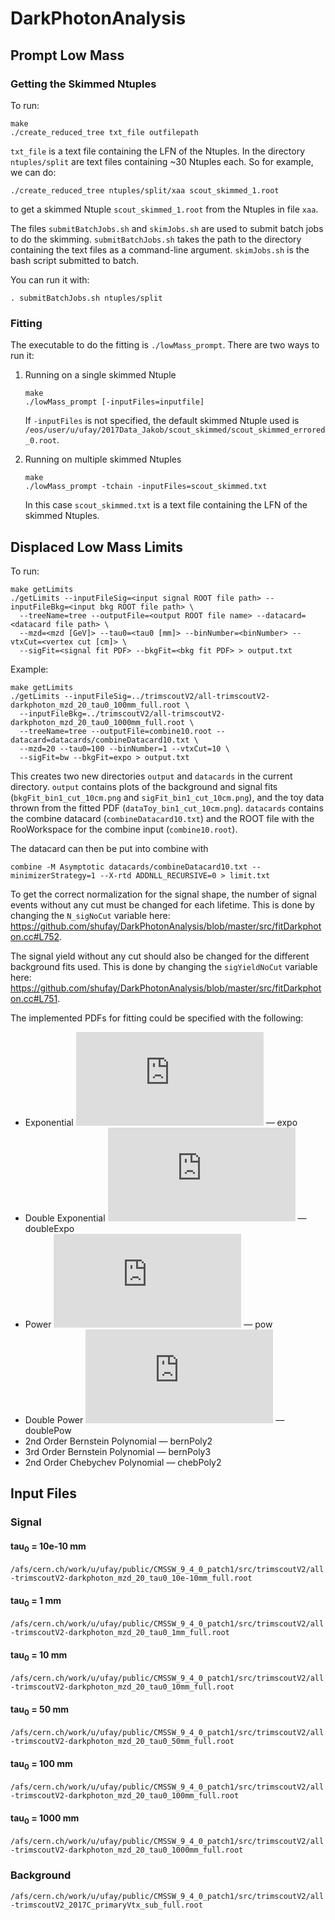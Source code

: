 # DarkPhotonAnalysis

## Prompt Low Mass
### Getting the Skimmed Ntuples
To run:
```
make 
./create_reduced_tree txt_file outfilepath
```

`txt_file` is a text file containing the LFN of the Ntuples. In the directory `ntuples/split` are text files containing ~30 Ntuples each. So for example, we can do:
```
./create_reduced_tree ntuples/split/xaa scout_skimmed_1.root
```
to get a skimmed Ntuple `scout_skimmed_1.root` from the Ntuples in file `xaa`.

The files `submitBatchJobs.sh` and `skimJobs.sh` are used to submit batch jobs to do the skimming. `submitBatchJobs.sh` takes the path to the directory containing the text files as a command-line argument. `skimJobs.sh` is the bash script submitted to batch.

You can run it with:
```
. submitBatchJobs.sh ntuples/split
```

### Fitting
The executable to do the fitting is `./lowMass_prompt`. There are two ways to run it:

1. Running on a single skimmed Ntuple
    ```
    make
    ./lowMass_prompt [-inputFiles=inputfile]
    ```
    If `-inputFiles` is not specified, the default skimmed Ntuple used is `/eos/user/u/ufay/2017Data_Jakob/scout_skimmed/scout_skimmed_errored_0.root`.

2. Running on multiple skimmed Ntuples
    ```
    make
    ./lowMass_prompt -tchain -inputFiles=scout_skimmed.txt
    ```
    In this case `scout_skimmed.txt` is a text file containing the LFN of the skimmed Ntuples. 


## Displaced Low Mass Limits
To run:
```
make getLimits
./getLimits --inputFileSig=<input signal ROOT file path> --inputFileBkg=<input bkg ROOT file path> \
  --treeName=tree --outputFile=<output ROOT file name> --datacard=<datacard file path> \
  --mzd=<mzd [GeV]> --tau0=<tau0 [mm]> --binNumber=<binNumber> --vtxCut=<vertex cut [cm]> \
  --sigFit=<signal fit PDF> --bkgFit=<bkg fit PDF> > output.txt
```

Example:
```
make getLimits
./getLimits --inputFileSig=../trimscoutV2/all-trimscoutV2-darkphoton_mzd_20_tau0_100mm_full.root \
  --inputFileBkg=../trimscoutV2/all-trimscoutV2-darkphoton_mzd_20_tau0_1000mm_full.root \
  --treeName=tree --outputFile=combine10.root --datacard=datacards/combineDatacard10.txt \
  --mzd=20 --tau0=100 --binNumber=1 --vtxCut=10 \
  --sigFit=bw --bkgFit=expo > output.txt
```

This creates two new directories `output` and `datacards` in the current directory. `output` contains plots of the background and signal fits (`bkgFit_bin1_cut_10cm.png` and `sigFit_bin1_cut_10cm.png`), and the toy data thrown from the fitted PDF (`dataToy_bin1_cut_10cm.png`). `datacards` contains the combine datacard (`combineDatacard10.txt`) and the ROOT file with the RooWorkspace for the combine input (`combine10.root`). 

The datacard can then be put into combine with 
```
combine -M Asymptotic datacards/combineDatacard10.txt --minimizerStrategy=1 --X-rtd ADDNLL_RECURSIVE=0 > limit.txt
```

To get the correct normalization for the signal shape, the number of signal events without any cut must be changed for each lifetime. This is done by changing the `N_sigNoCut` variable here:
https://github.com/shufay/DarkPhotonAnalysis/blob/master/src/fitDarkphoton.cc#L752.

The signal yield without any cut should also be changed for the different background fits used. This is done by changing the `sigYieldNoCut` variable here: 
https://github.com/shufay/DarkPhotonAnalysis/blob/master/src/fitDarkphoton.cc#L751.

The implemented PDFs for fitting could be specified with the following:
   * Exponential ![equation](http://www.sciweavers.org/tex2img.php?eq=Ne%5E%7B%5Clambda%20x%7D%0A&bc=White&fc=Black&im=jpg&fs=12&ff=modern&edit=0) — expo 
   * Double Exponential ![equation](http://www.sciweavers.org/tex2img.php?eq=N%5Bfe%5E%7B%5Clambda_1%20x%7D%20%2B%20%281-f%29e%5E%7B%5Clambda_2%20x%7D%5D%0A&bc=White&fc=Black&im=jpg&fs=12&ff=modern&edit=0) — doubleExpo
   * Power ![equation](http://www.sciweavers.org/tex2img.php?eq=Nx%5E%5Calpha%0A&bc=White&fc=Black&im=jpg&fs=12&ff=modern&edit=0) — pow
   * Double Power ![equation](http://www.sciweavers.org/tex2img.php?eq=N%5Bfx%5E%7B%5Calpha_1%7D%20%2B%20%281-f%29x%5E%7B%5Calpha_2%7D%5D%0A%0A&bc=White&fc=Black&im=jpg&fs=12&ff=modern&edit=0) — doublePow
   * 2nd Order Bernstein Polynomial — bernPoly2
   * 3rd Order Bernstein Polynomial — bernPoly3
   * 2nd Order Chebychev Polynomial — chebPoly2
   
## Input Files
### Signal
#### tau<sub>0</sub> = 10e-10 mm
`/afs/cern.ch/work/u/ufay/public/CMSSW_9_4_0_patch1/src/trimscoutV2/all-trimscoutV2-darkphoton_mzd_20_tau0_10e-10mm_full.root`

#### tau<sub>0</sub> = 1 mm
`/afs/cern.ch/work/u/ufay/public/CMSSW_9_4_0_patch1/src/trimscoutV2/all-trimscoutV2-darkphoton_mzd_20_tau0_1mm_full.root`

#### tau<sub>0</sub> = 10 mm
`/afs/cern.ch/work/u/ufay/public/CMSSW_9_4_0_patch1/src/trimscoutV2/all-trimscoutV2-darkphoton_mzd_20_tau0_10mm_full.root`

#### tau<sub>0</sub> = 50 mm
`/afs/cern.ch/work/u/ufay/public/CMSSW_9_4_0_patch1/src/trimscoutV2/all-trimscoutV2-darkphoton_mzd_20_tau0_50mm_full.root`

#### tau<sub>0</sub> = 100 mm
`/afs/cern.ch/work/u/ufay/public/CMSSW_9_4_0_patch1/src/trimscoutV2/all-trimscoutV2-darkphoton_mzd_20_tau0_100mm_full.root`

#### tau<sub>0</sub> = 1000 mm
`/afs/cern.ch/work/u/ufay/public/CMSSW_9_4_0_patch1/src/trimscoutV2/all-trimscoutV2-darkphoton_mzd_20_tau0_1000mm_full.root`

### Background
`/afs/cern.ch/work/u/ufay/public/CMSSW_9_4_0_patch1/src/trimscoutV2/all-trimscoutV2_2017C_primaryVtx_sub_full.root`
